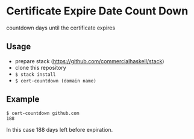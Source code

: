 # Certificate Expire Date Count Down

countdown days until the certificate expires

## Usage

+ prepare stack (https://github.com/commercialhaskell/stack)
+ clone this repository
+ ``$ stack install``
+ ``$ cert-countdown (domain name)``

## Example
```
$ cert-countdown github.com
188
```
In this case 188 days left before expiration.
